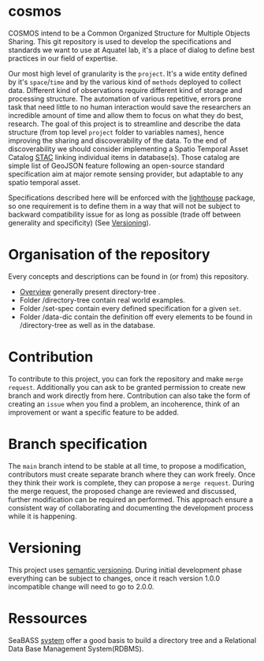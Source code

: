# cosmos

COSMOS intend to be a Common Organized Structure for Multiple Objects Sharing. This git repository is used to develop the specifications and standards we want to use at Aquatel lab, it's a place of dialog to define best practices in our field of expertise.

Our most high level of granularity is the `project`. It's a wide entity defined by it's `space`/`time` and by the various kind of `methods` deployed to collect data. Different kind of observations require different kind of storage and processing structure. The automation of various repetitive, errors prone task that need little to no human interaction would save the researchers an incredible amount of time and allow them to focus on what they do best, research.
The goal of this project is to streamline and describe the data structure (from top level `project` folder to variables names), hence improving the sharing and discoverability of the data.
To the end of discoverability we should consider implementing a Spatio Temporal Asset Catalog [STAC](https://github.com/radiantearth/stac-spec) linking individual items in database(s). Those catalog are simple list of GeoJSON feature following an open-source standard specification aim at major remote sensing provider, but adaptable to any spatio temporal asset.

Specifications described here will be enforced with the [lighthouse](https://srscm03.uqar.ca/mabr0002/lighthouse) package, so one requirement is to define them in a way that will not be subject to backward compatibility issue for as long as possible (trade off between generality and specificity) (See [Versioning](#Versioning)).

# Organisation of the repository

Every concepts and descriptions can be found in (or from) this repository.

- [Overview](overview.md) generally present directory-tree .
- Folder /directory-tree contain real world examples.
- Folder /set-spec contain every defined specification for a given `set`.
- Folder /data-dic contain the definition off every elements to be found in /directory-tree as well as in the database.

# Contribution

To contribute to this project, you can fork the repository and make `merge request`. Additionally you can ask to be granted permission to create new branch and work directly from here.
Contribution can also take the form of creating an `issue` when you find a problem, an incoherence, think of an improvement or want a specific feature to be added.

# Branch specification

The `main` branch intend to be stable at all time, to propose a modification, contributors must create separate branch where they can work freely. Once they think their work is complete, they can propose a `merge request`. During the merge request, the proposed change are reviewed and discussed, further modification can be required an performed.
This approach ensure a consistent way of collaborating and documenting the development process while it is happening.

# <a name="Versioning"></a> Versioning

This project uses [semantic versioning](https://semver.org/). During initial development phase everything can be subject to changes, once it reach version 1.0.0 incompatible change will need to go to 2.0.0.

# Ressources

SeaBASS [system](https://seabass.gsfc.nasa.gov/wiki/System_Description/SeaBASS_TM_211617.pdf) offer a good basis to build a directory tree and a Relational Data Base Management System(RDBMS).
